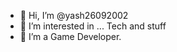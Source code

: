 - 👋 Hi, I’m @yash26092002
- 👀 I’m interested in ... Tech and stuff
- 🌱 I’m a Game Developer.


<!---
yash26092002/yash26092002 is a ✨ special ✨ repository because its `README.md` (this file) appears on your GitHub profile.
You can click the Preview link to take a look at your changes.
--->
